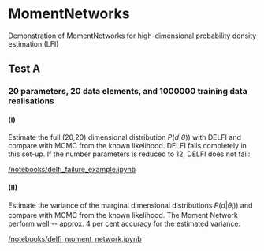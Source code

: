 # MomentNetworks
Demonstration of MomentNetworks for high-dimensional probability density estimation (LFI)

## Test A
### 20 parameters, 20 data elements, and 1000000 training data realisations

#### (I)
Estimate the full (20,20) dimensional distribution $P(d | \theta ))$ with DELFI and compare with MCMC from the known likelihood. DELFI fails completely in this set-up. If the number parameters is reduced to 12, DELFI does not fail:

[/notebooks/delfi_failure_example.ipynb](https://github.com/NiallJeffrey/MomentNetworks/blob/master/notebooks/delfi_failure_example.ipynb)

#### (II)
Estimate the variance of the marginal dimensional distributions $P(d|\theta_i))$ and compare with MCMC from the known likelihood. The Moment Network perform well --  approx. 4 per cent accuracy for the estimated variance: 

[/notebooks/delfi_moment_network.ipynb](https://github.com/NiallJeffrey/MomentNetworks/blob/master/notebooks/delfi_moment_network.ipynb)

